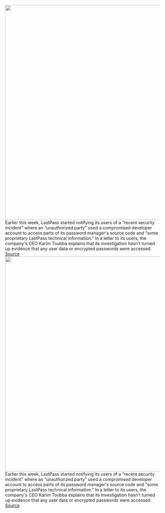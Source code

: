 <img src='https://cdn.vox-cdn.com/thumbor/FFlmyhEl8PzzCNybgdISGmMqENw=/0x0:2040x1360/1200x800/filters:focal(857x517:1183x843)/cdn.vox-cdn.com/uploads/chorus_image/image/71289732/akrales_220309_4977_0232.0.jpg' width='700px' /><br/>
Earlier this week, LastPass started notifying its users of a “recent security incident” where an “unauthorized party” used a compromised developer account to access parts of its password manager's source code and “some proprietary LastPass technical information.” In a letter to its users, the company's CEO Karim Toubba explains that its investigation hasn't turned up evidence that any user data or encrypted passwords were accessed.
<a href='https://www.theverge.com/2022/8/26/23323738/lastpass-security-incident-source-code'> Source <a/><img src='https://cdn.vox-cdn.com/thumbor/FFlmyhEl8PzzCNybgdISGmMqENw=/0x0:2040x1360/1200x800/filters:focal(857x517:1183x843)/cdn.vox-cdn.com/uploads/chorus_image/image/71289732/akrales_220309_4977_0232.0.jpg' width='700px' /><br/>
Earlier this week, LastPass started notifying its users of a “recent security incident” where an “unauthorized party” used a compromised developer account to access parts of its password manager's source code and “some proprietary LastPass technical information.” In a letter to its users, the company's CEO Karim Toubba explains that its investigation hasn't turned up evidence that any user data or encrypted passwords were accessed.
<a href='https://www.theverge.com/2022/8/26/23323738/lastpass-security-incident-source-code'> Source <a/>